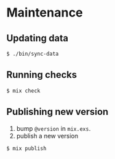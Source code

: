 # Maintenance

## Updating data

```console
$ ./bin/sync-data
```

## Running checks

```console
$ mix check
```

## Publishing new version

1. bump `@version` in `mix.exs`.
2. publish a new version

```console
$ mix publish
```
